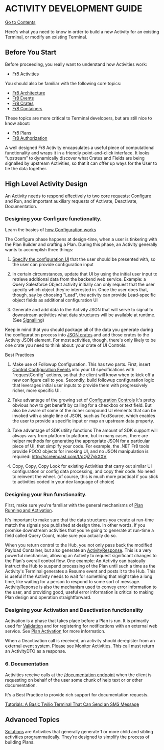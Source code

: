 # ACTIVITY DEVELOPMENT GUIDE
[Go to Contents](/Docs/Home.md)


Here's what you need to know in order to build a new Activity for an existing Terminal, or modify an existing Terminal.

## Before You Start
Before proceeding, you really want to understand how Activities work:
*  [Fr8 Activities](https://github.com/Fr8org/Fr8Core/blob/master/Docs/ForDevelopers/Objects/Activities.md)

You should also be familiar with the following core topics:

*  [Fr8 Architecture](https://github.com/Fr8org/Fr8Core/blob/master/Docs/ForDevelopers/ArchitecturalModel.md)
*  [Fr8 Events](https://github.com/Fr8org/Fr8Core/blob/master/Docs/ForDevelopers/OperatingConcepts/Events.md)
*  [Fr8 Crates](/Docs/ForDevelopers/Objects/Crate.md)
*  [Fr8 Containers](https://github.com/Fr8org/Fr8Core/blob/master/Docs/ForDevelopers/Objects/Containers.md)

These topics are more critical to Terminal developers, but are still nice to know about:
*  [Fr8 Plans](https://github.com/Fr8org/Fr8Core/blob/master/Docs/ForDevelopers/Objects/Plans.md)
*  [Fr8 Authorization](https://github.com/Fr8org/Fr8Core/blob/master/Docs/ForDevelopers/Services/Authorization.md)

A well designed Fr8 Activity encapsulates a useful piece of computational functionality and wraps it in a friendly point-and-click interface. It looks “upstream” to dynamically discover what Crates and Fields are being signalled by upstream Activities, so that it can offer up ways for the User to tie the data together.

## High Level Activity Design
An Activity needs to respond effectively to two core requests: Configure and Run, and important auxiliary requests of Activate, Deactivate, Documentation.

### Designing your Configure functionality.
Learn the basics of [how Configuration works](https://github.com/Fr8org/Fr8Core/blob/master/Docs/ForDevelopers/OperatingConcepts/ActivityConfiguration.md)

The Configure phase happens at design-time, when a user is tinkering with the Plan Builder and crafting a Plan. During this phase, an Activity generally wants to accomplish three things:

1. [Specify the configuration UI](https://github.com/Fr8org/Fr8Core/blob/master/Docs/ForDevelopers/DevelopmentGuides/ConfigurationControls.md) that the user should be presented with, so the user can provide configuration input


2. In certain circumstances, update that UI by using the initial user input to retrieve additional data from the backend web service. Example: a Query Salesforce Object activity initially can only request that the user specify which object they're interested in. Once the user does that, though, say by choosing "Lead", the activity can provide Lead-specific object fields as additional configuration UI

3. Generate and add data to the Activity JSON that will serve to signal to downstream activities what data structures will be available at runtime. (See [Signalling](https://github.com/Fr8org/Fr8Core/blob/master/Docs/ForDevelopers/OperatingConcepts/CrateSignalling.md)) 

Keep in mind that you should package all of the data you generate during the configuration process into [JSON crates](/Docs/ForDevelopers/Objects/Crate.md) and add those crates to the Activity JSON element. For most activities, though, there's only likely to be one crate you need to think about: your crate of UI Controls. 


Best Practices

1) Make use of Followup Configuration. This has two parts. First, insert [Control Configuration Events](https://github.com/Fr8org/Fr8Core/blob/master/Docs/ForDevelopers/ConfigurationControlEvents.md) into your UI specifications with "requestConfig" actions, so that the client will know when to kick off a new conifgure call to you. Secondly, build followup configuration logic that leverages initial user inputs to provide them with progressively richer, more specific UI.

2) Take advantage of the growing set of [Configuration Controls](https://github.com/Fr8org/Fr8Core/blob/master/Docs/ForDevelopers/DevelopmentGuides/ConfigurationControls.md)
It's pretty obvious how to get benefit by calling for a checkbox or text field. But also be aware of some of the richer compound UI elements that can be invoked with a single line of JSON, such as TextSource, which enables the user to provide a specific input or map an upstream data property.

3) Take advantage of SDK utility functions
The amount of SDK support will always vary from platform to platform, but in many cases, there are helper methods for generating the appropriate JSON for a particular piece of UI, that simplify your code. For example, the .NET Fr8 tools provide POCO objects for invoking UI, and no JSON manipulation is required: http://screencast.com/t/dOjZ7ykXXV

4) Copy, Copy, Copy
Look for existing Activities that carry out similar UI configuration or config data processing, and copy their code. No need to reinvent the wheel. (of course, this is much more practical if you stick to activities coded in your dev language of choice)



### Designing your Run functionality.

First, make sure you're familiar with the general mechanisms of [Plan Running and Activation](https://github.com/Fr8org/Fr8Core/blob/master/Docs/ForDevelopers/Objects/PlansActivationAndRunning.md).

It's important to make sure that the data structures you create at run-time match the signals you published at design time. In other words, if you promise downstream activities that you're going to generate at run-time a field called Query Count, make sure you actually do so. 

When you return control to the Hub, you not only pass back the modified Payload Container, but also generate an [ActivityResponse](https://github.com/Fr8org/Fr8Core/blob/master/Docs/ForDevelopers/Objects/Activities/ActivityResponses.md). This is a very powerful mechanism, allowing an Activity to request significant changes to the Plan's overall control flow. One example: An Activity can basically instruct the Hub to suspend processing of the Plan until such a time as the Activity's Terminal generates a Resume event and posts it to the Hub. This is useful if the Activity needs to wait for something that might take a long time, like waiting for a person to respond to some sort of message. ActivityReponse is also the mechanism used to convey error information to the user, and providing good, useful error information is critical to making Plan design and operation straightforward.

### Designing your Activation and Deactivation functionality

Activation is a phase that takes place before a Plan is run. It is primarily used for [Validation](https://github.com/Fr8org/Fr8Core/blob/master/Docs/ForDevelopers/OperatingConcepts/ActivitiesValidation.md) and for registering for notifications with an external web service. See [Plan Activation](https://github.com/Fr8org/Fr8Core/blob/master/Docs/ForDevelopers/Objects/PlansActivationAndRunning.md) for more information.

When a Deactivation call is received, an activity should  deregister from an external event system. Please see [Monitor Activities](/Docs/MonitorActivities.md). This call must return an ActivityDTO as a response.

### 6. Documentation
Activities receive calls at the [/documentation endpoint](https://github.com/Fr8org/Fr8Core/blob/master/Docs/ForDevelopers/ActivityDevelopmentBuildingDocumentation.md) when the client is requesting on behalf of the user some chunk of help text or or other documentation.  

It's a Best Practice to provide rich support for documentation requests.


[Tutorials: A Basic Twilio Terminal That Can Send an SMS Message](https://github.com/Fr8org/Fr8Core/blob/master/Docs/ForDevelopers/Tutorials/TwilioTutorial.md)


## Advanced Topics


[Solutions](https://github.com/Fr8org/Fr8Core/blob/master/Docs/ForDevelopers/OperatingConcepts/Solutions) are Activities that generally generate 1 or more child and sibling activities programmatically. They're designed to simplify the process of building Plans.


